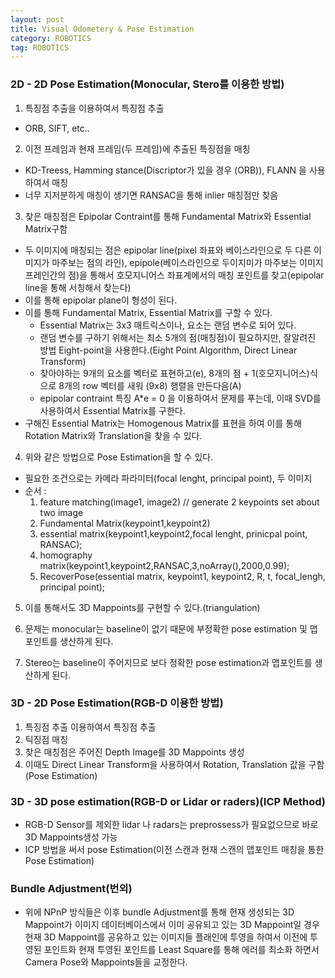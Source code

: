 ```yaml
---
layout: post
title: Visual Odometery & Pose Estimation
category: ROBOTICS
tag: ROBOTICS
---
```


### 2D - 2D Pose Estimation(Monocular, Stero를 이용한 방법)

1. 특징점 추출을 이용하여서 특징점 추출
 - ORB, SIFT, etc..

2. 이전 프레임과 현재 프레임(두 프레임)에 추출된 특징점을 매칭
 - KD-Treess, Hamming stance(Discriptor가 있을 경우 (ORB)), FLANN 을 사용하여서 매칭
 - 너무 지저분하게 매칭이 생기면 RANSAC을 통해 inlier 매칭점만 찾음

3. 찾은 매칭점은 Epipolar Contraint를 통해 Fundamental Matrix와 Essential Matrix구함
 - 두 이미지에 매칭되는 점은 epipolar line(pixel 좌표와 베이스라인으로 두 다른 이미지가 마주보는 점의 라인), epipole(베이스라인으로 두이지미가 마주보는 이미지 프레인간의 점)을 통해서 호모지니어스 좌표계에서의 매칭 포인트를 찾고(epipolar line을 통해 서칭해서 찾는다)
 - 이를 통해 epipolar plane이 형성이 된다.
 - 이를 통해 Fundamental Matrix, Essential Matrix를 구할 수 있다.
   - Essential Matrix는 3x3 매트릭스이나, 요소는 랜덤 변수로 되어 있다.
   - 랜덤 변수를 구하기 위해서는 최소 5개의 점(매칭점)이 필요하지만, 잘알려진 방법 Eight-point을 사용한다.(Eight Point Algorithm, Direct Linear Transform)
   - 찾아야하는 9개의 요소를 벡터로 표현하고(e), 8개의 점 + 1(호모지니어스)식으로 8개의 row 벡터를 새워 (9x8) 행렬을 만든다음(A)
   - epipolar contraint 특징 A*e = 0 을 이용하여서 문제를 푸는데, 이때 SVD를 사용하여서 Essential Matrix를 구한다.
 - 구해진 Essential Matrix는 Homogenous Matrix를 표현을 하여 이를 통해 Rotation Matrix와 Translation을 찾을 수 있다.

4. 위와 같은 방법으로 Pose Estimation을 할 수 있다.
 - 필요한 조건으로는 카메라 파라미터(focal lenght, principal point), 두 이미지
 - 순서 :
    1. feature matching(image1, image2) // generate 2 keypoints set about two image
    2. Fundamental Matrix(keypoint1,keypoint2)
    3. essential matrix(keypoint1,keypoint2,focal lenght, prinicpal point, RANSAC);
    4. homography matrix(keypoint1,keypoint2,RANSAC,3,noArray(),2000,0.99);
    5. RecoverPose(essential matrix, keypoint1, keypoint2, R, t, focal_lengh, principal point);

5. 이를 통해서도 3D Mappoints를 구현할 수 있다.(triangulation)

6. 문제는 monocular는 baseline이 없기 때문에 부정확한 pose estimation 및 맵포인트를 생산하게 된다.

7. Stereo는 baseline이 주어지므로 보다 정확한 pose estimation과 맵포인트를 생산하게 된다.

### 3D - 2D Pose Estimation(RGB-D 이용한 방법)

1. 특징점 추출 이용하여서 특징점 추출
2. 틱징점 매칭
3. 찾은 매칭점은 주어진 Depth Image를 3D Mappoints 생성
4. 이때도 Direct Linear Transform을 사용하여서 Rotation, Translation 값을 구함(Pose Estimation)

### 3D - 3D pose estimation(RGB-D or Lidar or raders)(ICP Method)

- RGB-D Sensor를 제외한 lidar 나 radars는 preprossess가 필요없으므로 바로 3D Mappoints생성 가능
- ICP 방법을 써서 pose Estimation(이전 스캔과 현재 스캔의 맵포인트 매칭을 통한 Pose Estimation)


### Bundle Adjustment(번외)

- 위에 NPnP 방식들은 이후 bundle Adjustment를 통해 현재 생성되는 3D Mappoint가 이미지 데이터베이스에서 이미 공유되고 있는 3D Mappoint일 경우 현재 3D Mappoint를 공유하고 있는 이미지들 플래인에 투영을 하여서 이전에 투영된 포인트화 현재 투영된 포인트를 Least Square를 통해 에러를 최소화 하면서 Camera Pose와 Mappoints들을 교정한다.
